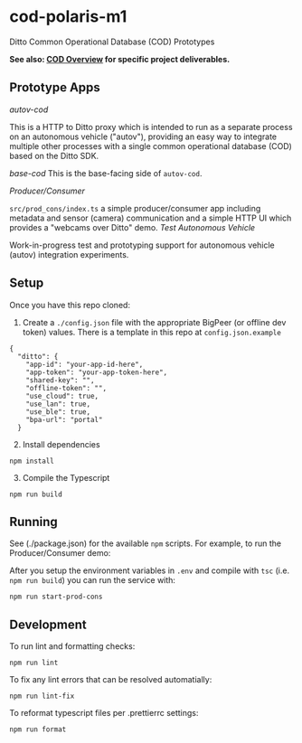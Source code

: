 # cod-polaris-m1

Ditto Common Operational Database (COD) Prototypes

__See also: [COD Overview](docs/README.md) for specific project deliverables.__

## Prototype Apps


*autov-cod*

This is a HTTP to Ditto proxy which is intended to run as a separate process on
an autonomous vehicle ("autov"), providing an easy way to integrate multiple other
processes with a single common operational database (COD) based on the Ditto SDK.

*base-cod*
This is the base-facing side of `autov-cod`.

*Producer/Consumer*

`src/prod_cons/index.ts` a simple producer/consumer app including metadata and
sensor (camera) communication and a simple HTTP UI which provides a "webcams
over Ditto" demo.
*Test Autonomous Vehicle*

Work-in-progress test and prototyping support for autonomous vehicle (autov)
integration experiments.

## Setup

Once you have this repo cloned:

1) Create a `./config.json` file with the appropriate BigPeer (or offline dev
token) values. There is a template in this repo at `config.json.example`

```
{
  "ditto": {
    "app-id": "your-app-id-here",
    "app-token": "your-app-token-here",
    "shared-key": "",
    "offline-token": "",
    "use_cloud": true,
    "use_lan": true,
    "use_ble": true,
    "bpa-url": "portal"
  }
```

2) Install dependencies

```
npm install
```

3) Compile the Typescript

```
npm run build
```
## Running

See (./package.json) for the available `npm` scripts. For example, to run the Producer/Consumer demo:

After you setup the environment variables in `.env` and compile with `tsc`
(i.e. `npm run build`) you can run the service with:

```
npm run start-prod-cons
```

## Development

To run lint and formatting checks:

```
npm run lint
```

To fix any lint errors that can be resolved automatially:

```
npm run lint-fix
```

To reformat typescript files per .prettierrc settings:

```
npm run format
```
